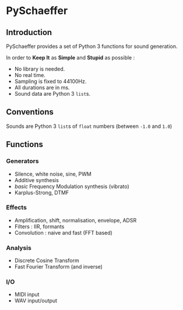 # PySchaeffer

## Introduction

PySchaeffer provides a set of Python 3 functions for sound generation.

In order to **Keep It** as **Simple** and **Stupid** as possible :

* No library is needed.
* No real time.
* Sampling is fixed to 44100Hz.
* All durations are in ms.
* Sound data are Python 3 `list`s.

## Conventions

Sounds are Python 3 `list`s of `float` numbers (between `-1.0` and `1.0`)

## Functions

### Generators

* Silence, white noise, sine, PWM
* Additive synthesis
* *basic* Frequency Modulation synthesis (vibrato)
* Karplus-Strong, DTMF

### Effects

* Amplification, shift, normalisation, envelope, ADSR
* Filters : IIR, formants
* Convolution : naive and fast (FFT based)

### Analysis

* Discrete Cosine Transform
* Fast Fourier Transform (and inverse)

### I/O

* MIDI input
* WAV input/output
